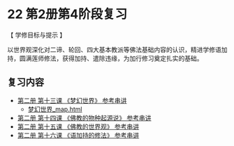 # 22 第2册第4阶段复习

【 学修目标与提示 】

以世界观深化对二谛、轮回、四大基本教派等佛法基础内容的认识，精进学修语加持，圆满莲师修法，获得加持、遣除违缘，为加行修习奠定扎实的基础。

## 复习内容

* [第二册 第十三课 《梦幻世界》 参考串讲](https://f.huidengchanxiu.net/hdv/f/up/%E6%A2%A6%E5%B9%BB%E4%B8%96%E7%95%8C.md.pdf)
  * [梦幻世界_map.html](https://f.huidengchanxiu.net/hdv/f/up/%E6%A2%A6%E5%B9%BB%E4%B8%96%E7%95%8C_map.html)
* [第二册 第十四课 《佛教的物种起源说》 参考串讲](https://f.huidengchanxiu.net/hdv/f/up/%E4%BD%9B%E6%95%99%E7%9A%84%E7%89%A9%E7%A7%8D%E8%B5%B7%E6%BA%90%E8%AF%B4.md.pdf)
* [第二册 第十五课 《佛教的世界观》 参考串讲](https://f.huidengchanxiu.net/hdv/f/up/%E4%BD%9B%E6%95%99%E7%9A%84%E4%B8%96%E7%95%8C%E8%A7%82.md.pdf)
* [第二册 第十六课 《语加持的修法》 参考串讲](https://www.huidengvan.com/f/up/%E8%AF%AD%E5%8A%A0%E6%8C%81%E7%9A%84%E4%BF%AE%E6%B3%952022.pdf)